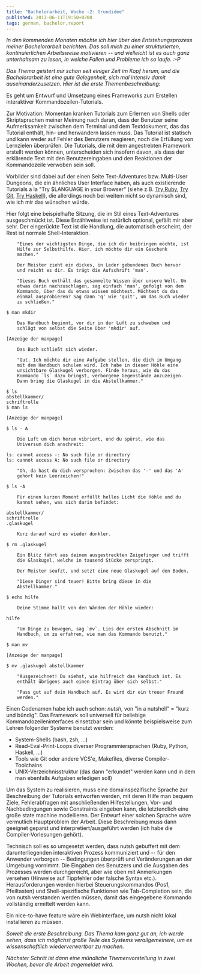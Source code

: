```yaml
---
title: "Bachelorarbeit, Woche -2: Grundidee"
published: 2013-06-11T19:50+0200
tags: german, bachelor,report
---
```


*In den kommenden Monaten möchte ich hier über den Entstehungsprozess meiner Bachelorarbeit berichten. Das soll mich zu einer strukturierten, kontinuierlichen Arbeitsweise motivieren -- und vielleicht ist es auch ganz unterhaltsam zu lesen, in welche Fallen und Probleme ich so laufe. :-P*

*Das Thema geistert mir schon seit einiger Zeit im Kopf herum, und die Bachelorarbeit ist eine gute Gelegenheit, sich mal intensiv damit auseinanderzusetzen. Hier ist die erste Themenbeschreibung:*

Es geht um Entwurf und Umsetzung eines Frameworks zum Erstellen interaktiver
Kommandozeilen-Tutorials.

Zur Motivation: Momentan kranken Tutorials zum Erlernen von Shells oder Skriptsprachen meiner Meinung nach daran, dass der Benutzer seine Aufmerksamkeit zwischen dem Terminal und dem Textdokument, das das Tutorial enthält, hin- und herwandern lassen muss. Das Tutorial ist statisch und kann weder auf Fehler des Benutzers reagieren, noch die Erfüllung von Lernzielen überprüfen.
Die Tutorials, die mit dem angestrebten Framework erstellt werden können, unterscheiden sich insofern davon, als dass der erklärende Text mit den Benutzereingaben und den Reaktionen der Kommandozeile verwoben sein soll.

Vorbilder sind dabei auf der einen Seite Text-Adventures bzw. Multi-User Dungeons, die ein ähnliches User Interface haben, als auch existierende Tutorials a la "Try $LANGUAGE in your Browser" (siehe z.B. [Try Ruby](http://tryruby.org), [Try Git](http://try.github.io), [Try Haskell](http://tryhaskell.org)), die allerdings noch bei weitem nicht so dynamisch sind, wie ich mir das wünschen würde.

Hier folgt eine beispielhafte Sitzung, die im Stil eines Text-Adventures ausgeschmückt ist. Diese Erzählweise ist natürlich optional, gefällt mir aber sehr. Der eingerückte Text ist die Handlung, die automatisch erscheint, der Rest ist normale Shell-Interaktion.

        "Eines der wichtigsten Dinge, die ich dir beibringen möchte, ist
        Hilfe zur Selbsthilfe. Hier, ich möchte dir ein Geschenk
        machen."

        Der Meister zieht ein dickes, in Leder gebundenes Buch hervor
        und reicht es dir. Es trägt die Aufschrift 'man'.

        "Dieses Buch enthält das gesammelte Wissen über unsere Welt. Um
        etwas darin nachzuschlagen, sag einfach 'man', gefolgt von dem
        Kommando, über das du etwas wissen möchtest. Möchtest du das
        einmal ausprobieren? Sag dann 'q' wie 'quit', um das Buch wieder
        zu schließen."

    $ man mkdir

        Das Handbuch beginnt, vor dir in der Luft zu schweben und
        schlägt von selbst die Seite über 'mkdir' auf.

    [Anzeige der manpage]

        Das Buch schließt sich wieder.

        "Gut. Ich möchte dir eine Aufgabe stellen, die dich im Umgang
        mit dem Handbuch schulen wird. Ich habe in dieser Höhle eine
        unsichtbare Glaskugel verborgen. Finde heraus, wie du das
        Kommando `ls` dazu bringst, verborgene Gegenstände anzuzeigen.
        Dann bring die Glaskugel in die Abstellkammer."

    $ ls
    abstellkammer/
    schriftrolle
    $ man ls

    [Anzeige der manpage]

    $ ls - A

        Die Luft um dich herum vibriert, und du spürst, wie das
        Universum dich anschreit:

    ls: cannot access -: No such file or directory
    ls: cannot access A: No such file or directory

        "Oh, da hast du dich versprochen: Zwischen das '-' und das 'A'
        gehört kein Leerzeichen!"

    $ ls -A

        Für einen kurzen Moment erfüllt helles Licht die Höhle und du
        kannst sehen, was sich darin befindet:

    abstellkammer/
    schriftrolle
    .glaskugel

        Kurz darauf wird es wieder dunkler.

    $ rm .glaskugel

        Ein Blitz fährt aus deinem ausgestreckten Zeigefinger und trifft
        die Glaskugel, welche in tausend Stücke zerspringt.

        Der Meister seufzt, und setzt eine neue Glaskugel auf den Boden.

        "Diese Dinger sind teuer! Bitte bring diese in die
        Abstellkammer."

    $ echo hilfe

        Deine Stimme hallt von den Wänden der Höhle wieder:

    hilfe

        "Um Dinge zu bewegen, sag `mv`. Lies den ersten Abschnitt im
        Handbuch, um zu erfahren, wie man das Kommando benutzt."

    $ man mv

    [Anzeige der manpage]

    $ mv .glaskugel abstellkammer

        "Ausgezeichnet! Du siehst, wie hilfreich das Handbuch ist. Es
        enthält übrigens auch einen Eintrag über sich selbst."

        "Pass gut auf dein Handbuch auf. Es wird dir ein treuer Freund
        werden."

Einen Codenamen habe ich auch schon: *nutsh*, von "in a nutshell" = "kurz und bündig".
Das Framework soll universell für beliebige Kommandozeileninterfaces einsetzbar sein und könnte beispielsweise zum Lehren folgender Systeme benutzt werden:

- System-Shells (bash, zsh, ...)
- Read-Eval-Print-Loops diverser Programmiersprachen (Ruby, Python, Haskell, ...)
- Tools wie Git oder andere VCS'e, Makefiles, diverse Compiler-Toolchains
- UNIX-Verzeichnisstruktur (das dann "erkundet" werden kann und in dem man ebenfalls Aufgaben erledigen soll)

Um das System zu realisieren, muss eine domainspezifische Sprache zur Beschreibung der Tutorials entworfen werden, mit deren Hilfe man bequem Ziele, Fehlerabfragen mit anschließenden Hilfestellungen, Vor- und Nachbedingungen sowie Constraints eingeben kann, die letztendlich eine große state machine modellieren. Der Entwurf einer solchen Sprache wäre vermutlich Hauptproblem der Arbeit. Diese Beschreibung muss dann geeignet geparst und interpretiert/ausgeführt werden (ich habe die Compiler-Vorlesungen gehört).

Technisch soll es so umgesetzt werden, dass nutsh gebuffert mit dem darunterliegenden interaktiven Prozess kommuniziert und -- für den Anwender verborgen -- Bedingungen überprüft und Veränderungen an der Umgebung vornimmt. Die Eingaben des Benutzers und die Ausgaben des Prozesses werden durchgereicht, aber wie oben mit Anmerkungen versehen (Hinweise auf Tippfehler oder falsche Syntax etc.).
Herausforderungen werden hierbei Steuerungskommandos (Pos1, Pfeiltasten) und Shell-spezifische Funktionen wie Tab-Completion sein, die von nutsh verstanden werden müssen, damit das eingegebene Kommando vollständig ermittelt werden kann.

Ein nice-to-have feature wäre ein Webinterface, um nutsh nicht lokal installieren zu müssen.

*Soweit die erste Beschreibung. Das Thema kam ganz gut an, ich werde sehen, dass ich möglichst große Teile des Systems verallgemeinere, um es wissenschaftlich wiederverwertbar zu machen.*

*Nächster Schritt ist dann eine mündliche Themenvorstellung in zwei Wochen, bevor die Arbeit angemeldet wird.*
